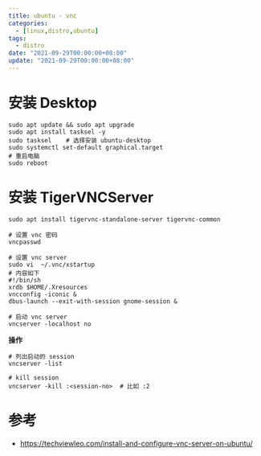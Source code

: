 ```yaml
---
title: ubuntu - vnc
categories: 
  - [linux,distro,ubuntu]
tags:
  - distro
date: "2021-09-29T00:00:00+08:00"
update: "2021-09-29T00:00:00+08:00"
---
```


# 安装 Desktop

```shell
sudo apt update && sudo apt upgrade 
sudo apt install tasksel -y 
sudo tasksel	# 选择安装 ubuntu-desktop
sudo systemctl set-default graphical.target 
# 重启电脑
sudo reboot
```

# 安装 TigerVNCServer

```shell
sudo apt install tigervnc-standalone-server tigervnc-common

# 设置 vnc 密码
vncpasswd

# 设置 vnc server
sudo vi  ~/.vnc/xstartup
# 内容如下
#!/bin/sh
xrdb $HOME/.Xresources
vncconfig -iconic &
dbus-launch --exit-with-session gnome-session &

# 启动 vnc server
vncserver -localhost no
```

**操作**

```shell
# 列出启动的 session
vncserver -list 

# kill session
vncserver -kill :<session-no>  # 比如 :2
```

# 参考

- https://techviewleo.com/install-and-configure-vnc-server-on-ubuntu/